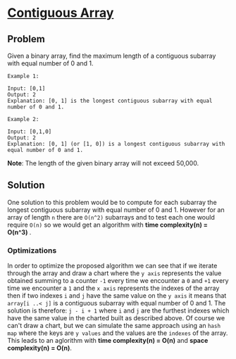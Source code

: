 # [Contiguous Array](https://leetcode.com/explore/featured/card/30-day-leetcoding-challenge/529/week-2/3298/)

## Problem

Given a binary array, find the maximum length of a contiguous subarray with equal number of 0 and 1.

```
Example 1:

Input: [0,1]
Output: 2
Explanation: [0, 1] is the longest contiguous subarray with equal number of 0 and 1.
```
```
Example 2:

Input: [0,1,0]
Output: 2
Explanation: [0, 1] (or [1, 0]) is a longest contiguous subarray with equal number of 0 and 1.
```
**Note**: The length of the given binary array will not exceed 50,000.

## Solution

One solution to this problem would be to compute for each subarray the longest contiguous subarray with equal number of 0 and 1. However for an array of length `n` there are `O(n^2)` subarrays and to test each one would require `O(n)` so we would get an algorithm with **time complexity(n) = O(n^3)** .

### Optimizations

In order to optimize the proposed algorithm we can see that if we iterate through the array and draw a chart where the `y axis` represents the value obtained summing to a counter `-1` every time we encounter a `0` and `+1` every time we encounter a `1` and the `x axis` represents the indexes of the array then if two indexes `i` and `j` have the same value on the `y axis` it means that `array[i ..< j]` is a contiguous subarray with equal number of 0 and 1. The solution is therefore: `j - i + 1` where `i` and `j` are the furthest indexes which have the same value in the charted built as described above. Of course we can't draw a chart, but we can simulate the same approach using an `hash map` where the keys are `y values` and the values are the `indexes` of the array. This leads to an aglorithm with **time complexity(n) = O(n)** and **space complexity(n) = O(n)**.
